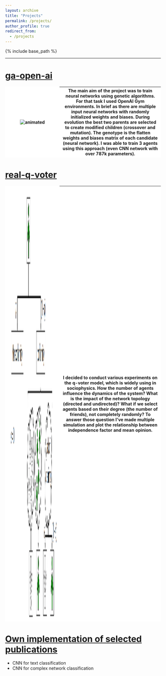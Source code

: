 ```yaml
---
layout: archive
title: "Projects"
permalink: /projects/
author_profile: true
redirect_from:
  - /projects
---
```


{% include base_path %}

***

<a href="https://github.com/robertjankowski/ga-openai-gym" target="_blank">ga-open-ai</a>
======

<table>
<col style="width:35%">
<col style="width:65%">
<thead style="background-color:white;border:0px" >
  <tr>
    <th style="border: 0px"><img src="../files/carracing_example_gen=1495_C=0.8_M=0.4_P=50_S=426.gif" width="1200" height="1200" alt="animated"/></th>
    <th>The main aim of the project was to train neural networks using genetic algorithms. For that task I used OpenAI Gym environments. In brief as there are multiple input neural networks with randomly initialized weights and biases. During evolution the best two parents are selected to create modified children (crossover and mutation). The genotype is the flatten weights and biases matrix of each candidate (neural network). I was able to train 3 agents using this approach (even CNN network with over 787k parameters).</th>
  </tr>
</thead>
</table>

<a href="https://github.com/robertjankowski/real-q-voter" target="_blank">real-q-voter</a>
======

<table>
<col style="width:35%">
<col style="width:65%">
<thead style="background-color:white">
  <tr>
    <th style="border: 0px"><img src="../files/q-voter-schema.png" width="1400" height="1400" alt="animated"/></th>
    <th>I decided to conduct various experiments on the q-voter model, which is widely using in sociophysics. 
    How the number of agents influence the dynamics of the system? What is the impact of the network topology (directed and undirected)? What if we select agents based on their degree (the number of friends), not completely randomly? To answer those question I've made multiple simulation and plot the relationship between independence factor and mean opinion.</th>
  </tr>
</thead>
</table>

<a href="https://github.com/robertjankowski/reproducing-dl-papers" target="_blank">Own implementation of selected publications</a>
======

* CNN for text classification
* CNN for complex network classification
